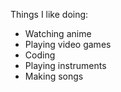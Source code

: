 Things I like doing:
- Watching anime
- Playing video games
- Coding
- Playing instruments
- Making songs
